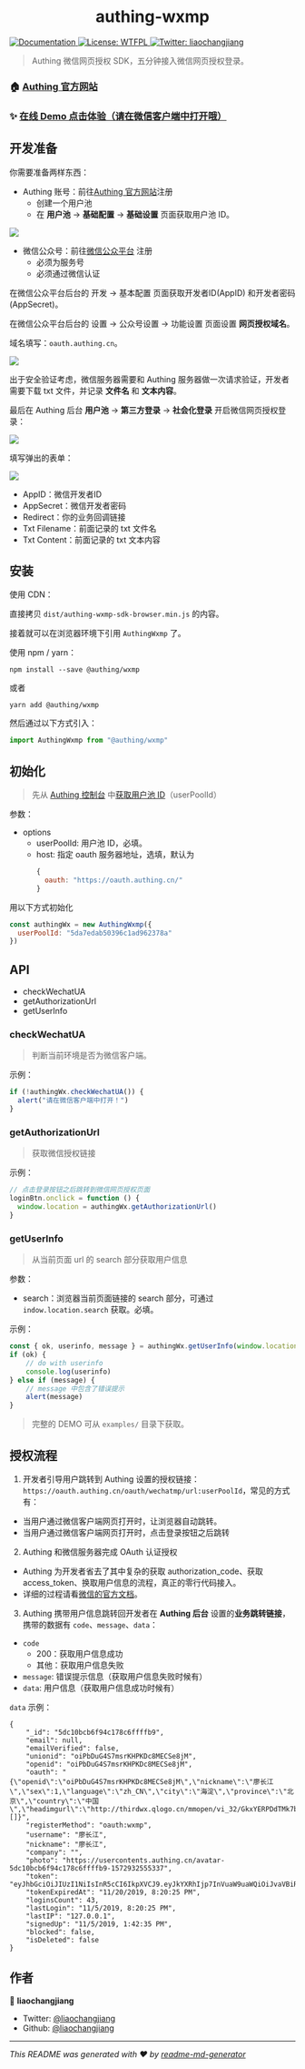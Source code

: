 <h1 align="center"> authing-wxmp</h1>
<p>
  <a href="https://authing.cn/" target="_blank">
    <img alt="Documentation" src="https://img.shields.io/badge/documentation-yes-brightgreen.svg" />
  </a>
  <a href="http://www.wtfpl.net/txt/copying/" target="_blank">
    <img alt="License: WTFPL" src="https://img.shields.io/badge/License-WTFPL-yellow.svg" />
  </a>
  <a href="https://twitter.com/liaochangjiang" target="_blank">
    <img alt="Twitter: liaochangjiang" src="https://img.shields.io/twitter/follow/liaochangjiang.svg?style=social" />
  </a>
</p>

> Authing 微信网页授权 SDK，五分钟接入微信网页授权登录。

### 🏠 [Authing 官方网站](https://authing.cn/)

### ✨ [在线 Demo 点击体验（请在微信客户端中打开哦）](https://sample.authing.cn/wxmobile)

## 开发准备

你需要准备两样东西：
- Authing 账号：前往[Authing 官方网站](https://authing.cn/)注册
  - 创建一个用户池
  - 在 **用户池** -> **基础配置** -> **基础设置** 页面获取用户池 ID。

![](./images/userPoolId.png)

- 微信公众号：前往[微信公众平台](https://mp.weixin.qq.com/) 注册
  - 必须为服务号
  - 必须通过微信认证

在微信公众平台后台的 开发 -> 基本配置 页面获取开发者ID(AppID) 和开发者密码(AppSecret)。

在微信公众平台后台的 设置 -> 公众号设置 -> 功能设置 页面设置 **网页授权域名**。

域名填写：`oauth.authing.cn`。

![](./images/mpverify.png)

出于安全验证考虑，微信服务器需要和 Authing 服务器做一次请求验证，开发者需要下载 txt 文件，并记录 **文件名** 和 **文本内容**。

最后在 Authing 后台 **用户池** -> **第三方登录** -> **社会化登录** 开启微信网页授权登录：

![](./images/wechatmp.png)

填写弹出的表单：

![](./images/authing_form.png)
- AppID：微信开发者ID
- AppSecret：微信开发者密码
- Redirect：你的业务回调链接
- Txt Filename：前面记录的 txt 文件名
- Txt Content：前面记录的 txt 文本内容


## 安装

使用 CDN：

直接拷贝 `dist/authing-wxmp-sdk-browser.min.js` 的内容。

接着就可以在浏览器环境下引用 `AuthingWxmp` 了。

使用 npm / yarn：
```
npm install --save @authing/wxmp
```

或者 

```
yarn add @authing/wxmp
```

然后通过以下方式引入：

```javascript
import AuthingWxmp from "@authing/wxmp"
```

## 初始化

> 先从 [Authing 控制台](https://authing.cn/dashboard) 中[获取用户池 ID](https://learn.authing.cn/authing/others/faq#ru-he-huo-qu-client-id-he-client-secret)（userPoolId）

参数：
- options
  - userPoolId: 用户池 ID，必填。
  - host: 指定 oauth 服务器地址，选填，默认为
    ```javascript
    {
      oauth: "https://oauth.authing.cn/"
    }
    ```

用以下方式初始化

```javascript
const authingWx = new AuthingWxmp({
  userPoolId: "5da7edab50396c1ad962378a"
})
```

## API

- checkWechatUA
- getAuthorizationUrl
- getUserInfo

### checkWechatUA

> 判断当前环境是否为微信客户端。

示例：
```javascript
if (!authingWx.checkWechatUA()) {
  alert("请在微信客户端中打开！")
}
```

### getAuthorizationUrl 

> 获取微信授权链接

示例：
```javascript
// 点击登录按钮之后跳转到微信网页授权页面
loginBtn.onclick = function () {
  window.location = authingWx.getAuthorizationUrl()
}
```

### getUserInfo

> 从当前页面 url 的 search 部分获取用户信息

参数：
- search：浏览器当前页面链接的 search 部分，可通过 `indow.location.search` 获取。必填。

示例：
```javascript
const { ok, userinfo, message } = authingWx.getUserInfo(window.location.search)
if (ok) {
    // do with userinfo
    console.log(userinfo)
} else if (message) {
    // message 中包含了错误提示
    alert(message)
}
```

> 完整的 DEMO 可从 `examples/` 目录下获取。

## 授权流程

1. 开发者引导用户跳转到 Authing 设置的授权链接：`https://oauth.authing.cn/oauth/wechatmp/url:userPoolId`，常见的方式有：
  - 当用户通过微信客户端网页打开时，让浏览器自动跳转。
  - 当用户通过微信客户端网页打开时，点击登录按钮之后跳转

2. Authing 和微信服务器完成 OAuth 认证授权
  - Authing 为开发者省去了其中复杂的获取 authorization_code、获取 access_token、换取用户信息的流程，真正的零行代码接入。
  - 详细的过程请看[微信的官方文档](https://developers.weixin.qq.com/doc/offiaccount/OA_Web_Apps/Wechat_webpage_authorization.html)。

3. Authing 携带用户信息跳转回开发者在 **Authing 后台** 设置的**业务跳转链接**，携带的数据有 `code`、`message`、`data`：
  - `code`
    - 200：获取用户信息成功
    - 其他：获取用户信息失败
   - `message`: 错误提示信息（获取用户信息失败时候有）
   - `data`: 用户信息（获取用户信息成功时候有）

`data` 示例：
```
{
    "_id": "5dc10bcb6f94c178c6ffffb9",
    "email": null,
    "emailVerified": false,
    "unionid": "oiPbDuG4S7msrKHPKDc8MECSe8jM",
    "openid": "oiPbDuG4S7msrKHPKDc8MECSe8jM",
    "oauth": "{\"openid\":\"oiPbDuG4S7msrKHPKDc8MECSe8jM\",\"nickname\":\"廖长江\",\"sex\":1,\"language\":\"zh_CN\",\"city\":\"海淀\",\"province\":\"北京\",\"country\":\"中国\",\"headimgurl\":\"http://thirdwx.qlogo.cn/mmopen/vi_32/GkxYERPDdTMk7bOk3BgBmEEYul8oMcOoLgNHLoibZn5ibe4EulWBp1xo6uN4az59eoSBYBW0QmXB9TrsJEM0EoPw/132\",\"privilege\":[]}",
    "registerMethod": "oauth:wxmp",
    "username": "廖长江",
    "nickname": "廖长江",
    "company": "",
    "photo": "https://usercontents.authing.cn/avatar-5dc10bcb6f94c178c6ffffb9-1572932555337",
    "token": "eyJhbGciOiJIUzI1NiIsInR5cCI6IkpXVCJ9.eyJkYXRhIjp7InVuaW9uaWQiOiJvaVBiRHVHNFM3bXNyS0hQS0RjOE1FQ1NlOGpNIiwiaWQiOiI1ZGMxMGJjYjZmOTRjMTc4YzZmZmZmYjkiLCJjbGllbnRJZCI6IjVkYTdlZGFiNTAzOTZjMWFkOTYyMzc4YSJ9LCJpYXQiOjE1NzI5NTY0MjUsImV4cCI6MTU3NDI1MjQyNX0.OTgl72WZS8So3R5DbWCJ7I_Bd0LaZa4S0TAVMg9qaYQ",
    "tokenExpiredAt": "11/20/2019, 8:20:25 PM",
    "loginsCount": 43,
    "lastLogin": "11/5/2019, 8:20:25 PM",
    "lastIP": "127.0.0.1",
    "signedUp": "11/5/2019, 1:42:35 PM",
    "blocked": false,
    "isDeleted": false
}
```

## 作者

👤 **liaochangjiang**

* Twitter: [@liaochangjiang](https://twitter.com/liaochangjiang)
* Github: [@liaochangjiang](https://github.com/liaochangjiang)


***
_This README was generated with ❤️ by [readme-md-generator](https://github.com/kefranabg/readme-md-generator)_